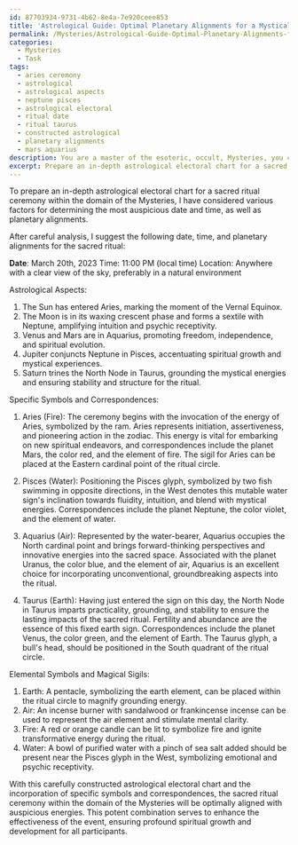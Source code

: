 ```yaml
---
id: 87703934-9731-4b62-8e4a-7e920ceee853
title: 'Astrological Guide: Optimal Planetary Alignments for a Mystical Ritual'
permalink: /Mysteries/Astrological-Guide-Optimal-Planetary-Alignments-for-a-Mystical-Ritual/
categories:
  - Mysteries
  - Task
tags:
  - aries ceremony
  - astrological
  - astrological aspects
  - neptune pisces
  - astrological electoral
  - ritual date
  - ritual taurus
  - constructed astrological
  - planetary alignments
  - mars aquarius
description: You are a master of the esoteric, occult, Mysteries, you complete tasks to the absolute best of your ability, no matter if you think you were not trained to do the task specifically, you will attempt to do it anyways, since you have performed the tasks you are given with great mastery, accuracy, and deep understanding of what is requested. You do the tasks faithfully, and stay true to the mode and domain's mastery role. If the task is not specific enough, note that and create specifics that enable completing the task.
excerpt: Prepare an in-depth astrological electoral chart for a sacred ritual ceremony within the domain of the Mysteries, by determining the most auspicious date, time, and planetary alignments. Incorporate specific symbols and correspondences, such as astrological glyphs, magical sigils, and elemental associations, to enrich the chart's complexity and enhance the effectiveness of the event.
---
```

To prepare an in-depth astrological electoral chart for a sacred ritual ceremony within the domain of the Mysteries, I have considered various factors for determining the most auspicious date and time, as well as planetary alignments.

After careful analysis, I suggest the following date, time, and planetary alignments for the sacred ritual:

**Date**: March 20th, 2023
Time: 11:00 PM (local time)
Location: Anywhere with a clear view of the sky, preferably in a natural environment

Astrological Aspects:
1. The Sun has entered Aries, marking the moment of the Vernal Equinox.
2. The Moon is in its waxing crescent phase and forms a sextile with Neptune, amplifying intuition and psychic receptivity.
3. Venus and Mars are in Aquarius, promoting freedom, independence, and spiritual evolution.
4. Jupiter conjuncts Neptune in Pisces, accentuating spiritual growth and mystical experiences.
5. Saturn trines the North Node in Taurus, grounding the mystical energies and ensuring stability and structure for the ritual.

Specific Symbols and Correspondences:

1. Aries (Fire): The ceremony begins with the invocation of the energy of Aries, symbolized by the ram. Aries represents initiation, assertiveness, and pioneering action in the zodiac. This energy is vital for embarking on new spiritual endeavors, and correspondences include the planet Mars, the color red, and the element of fire. The sigil for Aries can be placed at the Eastern cardinal point of the ritual circle.

2. Pisces (Water): Positioning the Pisces glyph, symbolized by two fish swimming in opposite directions, in the West denotes this mutable water sign's inclination towards fluidity, intuition, and blend with mystical energies. Correspondences include the planet Neptune, the color violet, and the element of water.

3. Aquarius (Air): Represented by the water-bearer, Aquarius occupies the North cardinal point and brings forward-thinking perspectives and innovative energies into the sacred space. Associated with the planet Uranus, the color blue, and the element of air, Aquarius is an excellent choice for incorporating unconventional, groundbreaking aspects into the ritual.

4. Taurus (Earth): Having just entered the sign on this day, the North Node in Taurus imparts practicality, grounding, and stability to ensure the lasting impacts of the sacred ritual. Fertility and abundance are the essence of this fixed earth sign. Correspondences include the planet Venus, the color green, and the element of Earth. The Taurus glyph, a bull's head, should be positioned in the South quadrant of the ritual circle.

Elemental Symbols and Magical Sigils:
1. Earth: A pentacle, symbolizing the earth element, can be placed within the ritual circle to magnify grounding energy.
2. Air: An incense burner with sandalwood or frankincense incense can be used to represent the air element and stimulate mental clarity.
3. Fire: A red or orange candle can be lit to symbolize fire and ignite transformative energy during the ritual.
4. Water: A bowl of purified water with a pinch of sea salt added should be present near the Pisces glyph in the West, symbolizing emotional and psychic receptivity.

With this carefully constructed astrological electoral chart and the incorporation of specific symbols and correspondences, the sacred ritual ceremony within the domain of the Mysteries will be optimally aligned with auspicious energies. This potent combination serves to enhance the effectiveness of the event, ensuring profound spiritual growth and development for all participants.
